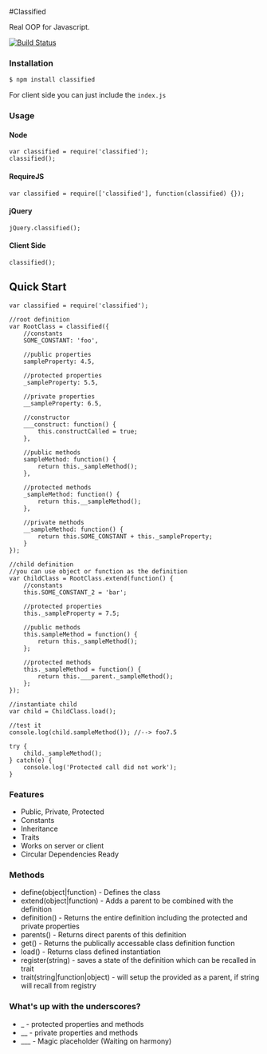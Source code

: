 #Classified

  Real OOP for Javascript.

[![Build Status](https://api.travis-ci.org/cblanquera/classified.png)](https://travis-ci.org/cblanquera/classified/)

### Installation

```bash
$ npm install classified
```

  For client side you can just include the `index.js`

### Usage

#### Node

```
var classified = require('classified');
classified();
```

#### RequireJS

```
var classified = require(['classified'], function(classified) {});
```

#### jQuery

```
jQuery.classified();
```

#### Client Side

```
classified();
```

## Quick Start

```
var classified = require('classified');

//root definition
var RootClass = classified({
	//constants
	SOME_CONSTANT: 'foo',
	
	//public properties
	sampleProperty: 4.5,
	
	//protected properties
	_sampleProperty: 5.5,
	
	//private properties
	__sampleProperty: 6.5,
	
	//constructor
	___construct: function() {
		this.constructCalled = true;
	},
	
	//public methods
	sampleMethod: function() {
		return this._sampleMethod();
	},
	
	//protected methods
	_sampleMethod: function() {
		return this.__sampleMethod();
	},
	
	//private methods
	__sampleMethod: function() {
		return this.SOME_CONSTANT + this._sampleProperty;
	}
});

//child definition
//you can use object or function as the definition
var ChildClass = RootClass.extend(function() {
	//constants
	this.SOME_CONSTANT_2 = 'bar';
	
	//protected properties
	this._sampleProperty = 7.5;
	
	//public methods
	this.sampleMethod = function() {
		return this._sampleMethod();
	};
	
	//protected methods
	this._sampleMethod = function() {
		return this.___parent._sampleMethod();
	};
});

//instantiate child
var child = ChildClass.load();

//test it
console.log(child.sampleMethod()); //--> foo7.5

try {
	child._sampleMethod();
} catch(e) {
	console.log('Protected call did not work');
}
```

### Features

  * Public, Private, Protected
  * Constants
  * Inheritance
  * Traits
  * Works on server or client
  * Circular Dependencies Ready

### Methods

  * define(object|function) - Defines the class
  * extend(object|function) - Adds a parent to be combined with the definition
  * definition() - Returns the entire definition including the protected and private properties
  * parents() - Returns direct parents of this definition
  * get() - Returns the publically accessable class definition function
  * load() - Returns class defined instantiation
  * register(string) - saves a state of the definition which can be recalled in trait
  * trait(string|function|object) - will setup the provided as a parent, if string will recall from registry

### What's up with the underscores?

  * _ - protected properties and methods
  * __ - private properties and methods
  * ___ - Magic placeholder (Waiting on harmony)
